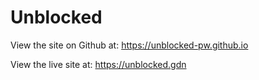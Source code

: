 # Unblocked

View the site on Github at: https://unblocked-pw.github.io

View the live site at: https://unblocked.gdn
